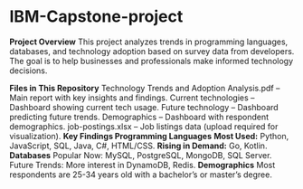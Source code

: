 # IBM-Capstone-project
**Project Overview**
This project analyzes trends in programming languages, databases, and technology adoption based on survey data from developers. The goal is to help businesses and professionals make informed technology decisions.

**Files in This Repository**
Technology Trends and Adoption Analysis.pdf – Main report with key insights and findings​.
Current technologies – Dashboard showing current tech usage​.
Future technology – Dashboard predicting future trends​.
Demographics – Dashboard with respondent demographics​.
job-postings.xlsx – Job listings data (upload required for visualization).
**Key Findings
Programming Languages**
**Most Used:** Python, JavaScript, SQL, Java, C#, HTML/CSS​.
**Rising in Demand:** Go, Kotlin​.
**Databases**
Popular Now: MySQL, PostgreSQL, MongoDB, SQL Server​.
Future Trends: More interest in DynamoDB, Redis​.
**Demographics**
Most respondents are 25-34 years old with a bachelor’s or master’s degree​.

